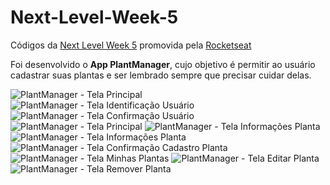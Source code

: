 # Next-Level-Week-5
Códigos da [Next Level Week 5](https://nextlevelweek.com) promovida pela  [Rocketseat](https://rocketseat.com.br)


Foi desenvolvido o **App PlantManager**, cujo objetivo é permitir ao usuário cadastrar suas plantas e ser lembrado sempre que precisar cuidar delas.


![PlantManager - Tela Principal](https://i.imgur.com/OUt1wk5.jpg)
![PlantManager - Tela Identificação Usuário](https://i.imgur.com/byo1GaI.png)
![PlantManager - Tela Confirmação Usuário](https://i.imgur.com/anLxHYI.png)
![PlantManager - Tela Principal](https://i.imgur.com/OWlXV2r.png)
![PlantManager - Tela Informações Planta](https://i.imgur.com/PkwtE5V.png)
![PlantManager - Tela Informações Planta](https://i.imgur.com/PkwtE5V.png)
![PlantManager - Tela Confirmação Cadastro Planta](https://i.imgur.com/oJfkHfK.png)
![PlantManager - Tela Minhas Plantas](https://i.imgur.com/LLeDohj.png)
![PlantManager - Tela Editar Planta](https://i.imgur.com/uN6Wf45.png)
![PlantManager - Tela Remover Planta](https://i.imgur.com/g5khfwr.png)











